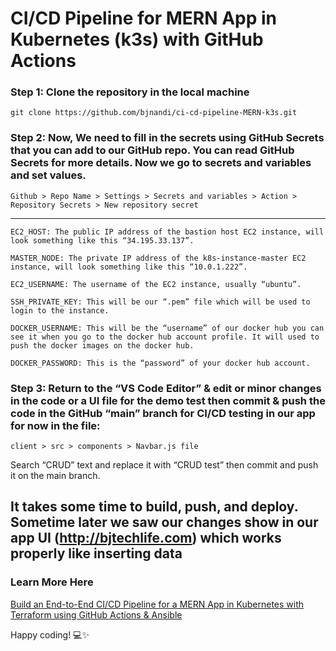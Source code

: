 # CI/CD Pipeline for MERN App in Kubernetes (k3s) with GitHub Actions

### Step 1: Clone the repository in the local machine

```
git clone https://github.com/bjnandi/ci-cd-pipeline-MERN-k3s.git
```

### Step 2: Now, We need to fill in the secrets using GitHub Secrets that you can add to our GitHub repo. You can read GitHub Secrets for more details. Now we go to secrets and variables and set values.
```
Github > Repo Name > Settings > Secrets and variables > Action > Repository Secrets > New repository secret
```
<hr>

```
EC2_HOST: The public IP address of the bastion host EC2 instance, will look something like this “34.195.33.137”.
```
```
MASTER_NODE: The private IP address of the k8s-instance-master EC2 instance, will look something like this “10.0.1.222”.
```
```
EC2_USERNAME: The username of the EC2 instance, usually “ubuntu”.
```
```
SSH_PRIVATE_KEY: This will be our “.pem” file which will be used to login to the instance.
```
```
DOCKER_USERNAME: This will be the “username” of our docker hub you can see it when you go to the docker hub account profile. It will used to push the docker images on the docker hub.
```
```
DOCKER_PASSWORD: This is the “password” of your docker hub account.
```

### Step 3: Return to the “VS Code Editor” & edit or minor changes in the code or a UI file for the demo test then commit & push the code in the GitHub “main” branch for CI/CD testing in our app for now in the file:
```
client > src > components > Navbar.js file
```

Search “CRUD” text and replace it with “CRUD test” then commit and push it on the main branch.

## It takes some time to build, push, and deploy. Sometime later we saw our changes show in our app UI (http://bjtechlife.com) which works properly like inserting data

### Learn More Here
[Build an End-to-End CI/CD Pipeline for a MERN App in Kubernetes with Terraform using GitHub Actions & Ansible](https://medium.com/aws-in-plain-english/build-an-end-to-end-ci-cd-pipeline-for-mern-app-terraform-using-github-actions-with-ansible-d7686ccc8db1)

Happy coding! 💻✨

